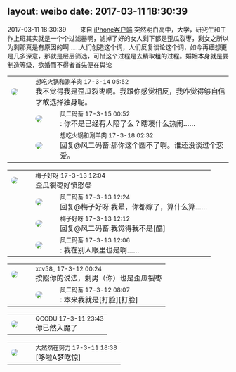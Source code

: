 layout: weibo
date: 2017-03-11 18:30:39
---
<meta name="referrer" content="no-referrer" />

2017-03-11 18:30:39  &nbsp;&nbsp;&nbsp;&nbsp;&nbsp;&nbsp; 来自 <a href="http://app.weibo.com/t/feed/9ksdit" rel="nofollow">iPhone客户端</a>
突然明白高中，大学，研究生和工作上班其实就是一个个过滤器啊，滤掉了好的女人剩下都是歪瓜裂枣，剩女之所以为剩那真是有原因的啊……人们创造这个词，人们反复谈论这个词，如今再细想更是几多深意，那就是层层筛选，可惜这个过程是去精取粗的过程。婚姻本身就是要制造等级，欲婚而不得者首先便在舆论 ​​​

<table style="width: 100%;">
  <tr>
    <td style="width: 40px;"><img style="border-radius:50%" src="https://tva1.sinaimg.cn/crop.0.1.751.751.50/71c5c7f8jw8f5hblff0u4j20kv0ky3zn.jpg?KID=imgbed,tva&Expires=1624465739&ssig=iy9qdwyV6P"></td>
    <td colspan="2"><small>想吃火锅和涮羊肉 17-3-14 05:52</small><br/>我不觉得我是歪瓜裂枣啊。我跟你感觉相反，我咋觉得够自信才敢选择独身呢。</td>
  </tr>
  <tr>
    <td/>
    <td style="width: 40px;"><img style="border-radius:50%" src="https://tva3.sinaimg.cn/crop.0.0.639.639.50/6d2a6003jw8f3idy69w2gj20hs0hrt9g.jpg?KID=imgbed,tva&Expires=1624465739&ssig=Lh5676DbNw"></td>
    <td><small>风二码畜 17-3-15 00:52</small><br/>: 你不是已经有人陪了么？瞎凑什么热闹……</td>
  </tr>
  <tr>
    <td/>
    <td style="width: 40px;"><img style="border-radius:50%" src="https://tva1.sinaimg.cn/crop.0.1.751.751.50/71c5c7f8jw8f5hblff0u4j20kv0ky3zn.jpg?KID=imgbed,tva&Expires=1624465739&ssig=iy9qdwyV6P"></td>
    <td><small>想吃火锅和涮羊肉 17-3-18 02:32</small><br/>回复@风二码畜:那你这个圆不了啊。谁还没谈过个恋爱。</td>
  </tr>
</table>

<table style="width: 100%;">
  <tr>
    <td style="width: 40px;"><img style="border-radius:50%" src="https://tva3.sinaimg.cn/crop.0.0.180.180.50/abefb5b0jw1e8qgp5bmzyj2050050aa8.jpg?KID=imgbed,tva&Expires=1624465739&ssig=8Qh0DlMZfs"></td>
    <td colspan="2"><small>梅子好呀 17-3-13 12:04</small><br/>歪瓜裂枣好愤怒😓</td>
  </tr>
  <tr>
    <td/>
    <td style="width: 40px;"><img style="border-radius:50%" src="https://tva3.sinaimg.cn/crop.0.0.639.639.50/6d2a6003jw8f3idy69w2gj20hs0hrt9g.jpg?KID=imgbed,tva&Expires=1624465739&ssig=Lh5676DbNw"></td>
    <td><small>风二码畜 17-3-13 12:24</small><br/>回复@梅子好呀:我晕，你都嫁了，算什么算……</td>
  </tr>
  <tr>
    <td/>
    <td style="width: 40px;"><img style="border-radius:50%" src="https://tva3.sinaimg.cn/crop.0.0.180.180.50/abefb5b0jw1e8qgp5bmzyj2050050aa8.jpg?KID=imgbed,tva&Expires=1624465739&ssig=8Qh0DlMZfs"></td>
    <td><small>梅子好呀 17-3-13 12:12</small><br/>回复@风二码畜:我觉得我不是[酷]</td>
  </tr>
  <tr>
    <td/>
    <td style="width: 40px;"><img style="border-radius:50%" src="https://tva3.sinaimg.cn/crop.0.0.639.639.50/6d2a6003jw8f3idy69w2gj20hs0hrt9g.jpg?KID=imgbed,tva&Expires=1624465739&ssig=Lh5676DbNw"></td>
    <td><small>风二码畜 17-3-13 12:06</small><br/>: 我在别人眼里也是啊……</td>
  </tr>
</table>

<table style="width: 100%;">
  <tr>
    <td style="width: 40px;"><img style="border-radius:50%" src="https://tva3.sinaimg.cn/crop.0.0.1242.1242.50/801f7e9ajw8f3peekcgoqj20yi0yidg9.jpg?KID=imgbed,tva&Expires=1624465739&ssig=JMj3uUB8Ob"></td>
    <td colspan="2"><small>xcv58_ 17-3-12 00:24</small><br/>按照你的说法，剩男（你）也是歪瓜裂枣</td>
  </tr>
  <tr>
    <td/>
    <td style="width: 40px;"><img style="border-radius:50%" src="https://tva3.sinaimg.cn/crop.0.0.639.639.50/6d2a6003jw8f3idy69w2gj20hs0hrt9g.jpg?KID=imgbed,tva&Expires=1624465739&ssig=Lh5676DbNw"></td>
    <td><small>风二码畜 17-3-12 08:07</small><br/>: 本来我就是[打脸][打脸]</td>
  </tr>
</table>

<table style="width: 100%;">
  <tr>
    <td style="width: 40px;"><img style="border-radius:50%" src="https://tvax1.sinaimg.cn/crop.0.0.512.512.50/6b69631dly8g0l3egwcbcj20e80e8dfu.jpg?KID=imgbed,tva&Expires=1624465739&ssig=htCeherFw%2B"></td>
    <td colspan="2"><small>QCODU 17-3-11 23:43</small><br/>你已然入魔了</td>
  </tr>
</table>

<table style="width: 100%;">
  <tr>
    <td style="width: 40px;"><img style="border-radius:50%" src="https://tvax3.sinaimg.cn/crop.0.0.1242.1242.50/6c99fe05ly8fo8opzuchnj20yi0yiwi0.jpg?KID=imgbed,tva&Expires=1624465739&ssig=g7bWJFLtD5"></td>
    <td colspan="2"><small>大然然在努力 17-3-11 18:38</small><br/>[哆啦A梦吃惊]</td>
  </tr>
</table>
